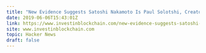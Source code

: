 ```yaml
---
title: "New Evidence Suggests Satoshi Nakamoto Is Paul Solotshi, Creator of TrueCrypt"
date: 2019-06-06T15:43:01Z
link: https://www.investinblockchain.com/new-evidence-suggests-satoshi-nakamoto-is-paul-solotshi-the-creator-of-encryption-software-e4m-and-truecrypt/?utm_medium=RSS&utm_source=hune
site: www.investinblockchain.com
topic: Hacker News
draft: false
---
```

